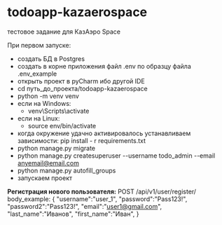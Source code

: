 # todoapp-kazaerospace
тестовое задание для КазАэро Space

При первом запуске:
 - создать БД в Postgres
 - создать в корне приложения файл .env по образцу файла .env_example 
 - открыть проект в pyCharm ибо другой IDE
 - cd путь_до_проекта/todoapp-kazaerospace
 - python -m venv venv
 - если на Windows:
    - venv\Scripts\activate
 - если на Linux:
    - source env/bin/activate
 - когда окружение удачно активировалось устанавливаем зависимости: pip install - r requirements.txt
 - python manage.py migrate
 - python manage.py createsuperuser --username todo_admin --email anyemail@email.com
 - python manage.py autofill_groups
 - запускаем проект
 
 **Регистрация нового пользователя:**
 POST /api/v1/user/register/
body_example:
 { 
    "username":"user_1",
    "password":"Pass123!",
    "password2":"Pass123!",
    "email":"user1@gmail.com",
    "last_name":"Иванов",
    "first_name":"Иван",
 }